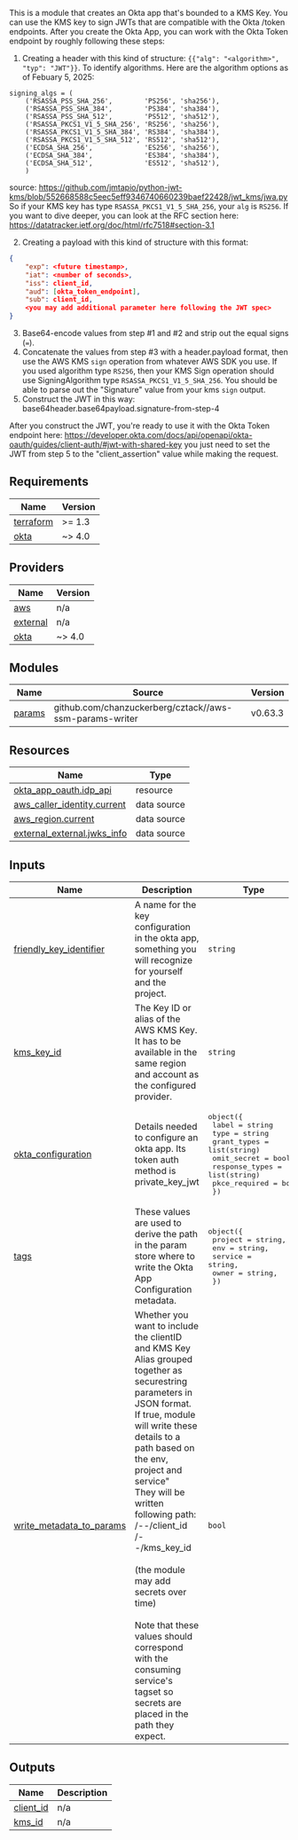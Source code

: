 This is a module that creates an Okta app that's bounded to a KMS Key. You can use the KMS key to sign JWTs that are compatible with the Okta /token endpoints. After you create the Okta App, you can work with the Okta Token endpoint by roughly following these steps:
1. Creating a header with this kind of structure: `{{"alg": "<algorithm>", "typ": "JWT"}}`. To identify algorithms. Here are the algorithm options as of Febuary 5, 2025:
```
signing_algs = (
    ('RSASSA_PSS_SHA_256',        'PS256', 'sha256'),
    ('RSASSA_PSS_SHA_384',        'PS384', 'sha384'),
    ('RSASSA_PSS_SHA_512',        'PS512', 'sha512'),
    ('RSASSA_PKCS1_V1_5_SHA_256', 'RS256', 'sha256'),
    ('RSASSA_PKCS1_V1_5_SHA_384', 'RS384', 'sha384'),
    ('RSASSA_PKCS1_V1_5_SHA_512', 'RS512', 'sha512'),
    ('ECDSA_SHA_256',             'ES256', 'sha256'),
    ('ECDSA_SHA_384',             'ES384', 'sha384'),
    ('ECDSA_SHA_512',             'ES512', 'sha512'),
    )
```
source: https://github.com/jmtapio/python-jwt-kms/blob/552668588c5eec5eff9346740660239baef22428/jwt_kms/jwa.py 
So if your KMS key has type `RSASSA_PKCS1_V1_5_SHA_256`, your `alg` is `RS256`. If you want to dive deeper, you can look at the RFC section here: https://datatracker.ietf.org/doc/html/rfc7518#section-3.1

2. Creating a payload with this kind of structure with this format:
```json
{
    "exp": <future timestamp>,
    "iat": <number of seconds>,
    "iss": client_id,
    "aud": [okta_token_endpoint],
    "sub": client_id,
    <you may add additional parameter here following the JWT spec>
}
```
3. Base64-encode values from step #1 and #2 and strip out the equal signs (`=`). 
4. Concatenate the values from step #3 with a header.payload format, then use the AWS KMS `sign` operation from whatever AWS SDK you use. If you used algorithm type `RS256`, then your KMS Sign operation should use SigningAlgorithm type `RSASSA_PKCS1_V1_5_SHA_256`. You should be able to parse out the "Signature" value from your kms `sign` output. 
5. Construct the JWT in this way: base64header.base64payload.signature-from-step-4

After you construct the JWT, you're ready to use it with the Okta Token endpoint here: https://developer.okta.com/docs/api/openapi/okta-oauth/guides/client-auth/#jwt-with-shared-key 
you just need to set the JWT from step 5 to the "client_assertion" value while making the request.

<!-- START -->
## Requirements

| Name | Version |
|------|---------|
| <a name="requirement_terraform"></a> [terraform](#requirement\_terraform) | >= 1.3 |
| <a name="requirement_okta"></a> [okta](#requirement\_okta) | ~> 4.0 |

## Providers

| Name | Version |
|------|---------|
| <a name="provider_aws"></a> [aws](#provider\_aws) | n/a |
| <a name="provider_external"></a> [external](#provider\_external) | n/a |
| <a name="provider_okta"></a> [okta](#provider\_okta) | ~> 4.0 |

## Modules

| Name | Source | Version |
|------|--------|---------|
| <a name="module_params"></a> [params](#module\_params) | github.com/chanzuckerberg/cztack//aws-ssm-params-writer | v0.63.3 |

## Resources

| Name | Type |
|------|------|
| [okta_app_oauth.idp_api](https://registry.terraform.io/providers/okta/okta/latest/docs/resources/app_oauth) | resource |
| [aws_caller_identity.current](https://registry.terraform.io/providers/hashicorp/aws/latest/docs/data-sources/caller_identity) | data source |
| [aws_region.current](https://registry.terraform.io/providers/hashicorp/aws/latest/docs/data-sources/region) | data source |
| [external_external.jwks_info](https://registry.terraform.io/providers/hashicorp/external/latest/docs/data-sources/external) | data source |

## Inputs

| Name | Description | Type | Default | Required |
|------|-------------|------|---------|:--------:|
| <a name="input_friendly_key_identifier"></a> [friendly\_key\_identifier](#input\_friendly\_key\_identifier) | A name for the key configuration in the okta app, something you will recognize for yourself and the project. | `string` | n/a | yes |
| <a name="input_kms_key_id"></a> [kms\_key\_id](#input\_kms\_key\_id) | The Key ID or alias of the AWS KMS Key. It has to be available in the same region and account as the configured provider. | `string` | n/a | yes |
| <a name="input_okta_configuration"></a> [okta\_configuration](#input\_okta\_configuration) | Details needed to configure an okta app. Its token auth method is private\_key\_jwt | <pre>object({<br>    label          = string<br>    type           = string<br>    grant_types    = list(string)<br>    omit_secret    = bool<br>    response_types = list(string)<br>    pkce_required  = bool<br>  })</pre> | n/a | yes |
| <a name="input_tags"></a> [tags](#input\_tags) | These values are used to derive the path in the param store where to write the Okta App Configuration metadata. | <pre>object({<br>    project = string,<br>    env     = string,<br>    service = string,<br>    owner   = string,<br>  })</pre> | n/a | yes |
| <a name="input_write_metadata_to_params"></a> [write\_metadata\_to\_params](#input\_write\_metadata\_to\_params) | Whether you want to include the clientID and KMS Key Alias grouped together as securestring parameters in JSON format. If true, module will write these details to a path based on the env, project and service"<br>  They will be written following path:<br>    /<project>-<env>-<service>/client\_id<br>    /<project>-<env>-<service>/kms\_key\_id<br><br>  (the module may add secrets over time)<br><br>  Note that these values should correspond with the consuming service's tagset so secrets are placed in the path they expect. | `bool` | n/a | yes |

## Outputs

| Name | Description |
|------|-------------|
| <a name="output_client_id"></a> [client\_id](#output\_client\_id) | n/a |
| <a name="output_kms_id"></a> [kms\_id](#output\_kms\_id) | n/a |
<!-- END -->